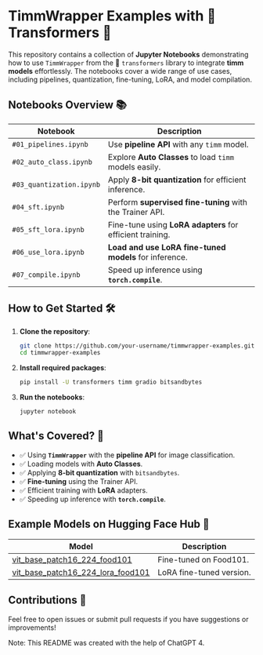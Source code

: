 # TimmWrapper Examples with 🤗 Transformers 🚀

This repository contains a collection of **Jupyter Notebooks** demonstrating how to use `TimmWrapper` from the 🤗 `transformers` library to integrate **timm models** effortlessly. The notebooks cover a wide range of use cases, including pipelines, quantization, fine-tuning, LoRA, and model compilation.

## Notebooks Overview 📚  

| **Notebook**         | **Description**                                          |
|----------------------|----------------------------------------------------------|
| `#01_pipelines.ipynb` | Use **pipeline API** with any `timm` model.              |
| `#02_auto_class.ipynb` | Explore **Auto Classes** to load `timm` models easily.  |
| `#03_quantization.ipynb` | Apply **8-bit quantization** for efficient inference. |
| `#04_sft.ipynb`       | Perform **supervised fine-tuning** with the Trainer API. |
| `#05_sft_lora.ipynb`  | Fine-tune using **LoRA adapters** for efficient training.|
| `#06_use_lora.ipynb`  | **Load and use LoRA fine-tuned models** for inference.   |
| `#07_compile.ipynb`   | Speed up inference using **`torch.compile`**.            |

## **How to Get Started** 🛠️  

1. **Clone the repository**:
   ```bash
   git clone https://github.com/your-username/timmwrapper-examples.git
   cd timmwrapper-examples
   ```

2. **Install required packages**:
   ```bash
   pip install -U transformers timm gradio bitsandbytes
   ```

3. **Run the notebooks**:
   ```bash
   jupyter notebook
   ```

## What's Covered? 🤖  

- ✅ Using **`TimmWrapper`** with the **pipeline API** for image classification.  
- ✅ Loading models with **Auto Classes**.  
- ✅ Applying **8-bit quantization** with `bitsandbytes`.  
- ✅ **Fine-tuning** using the Trainer API.  
- ✅ Efficient training with **LoRA** adapters.  
- ✅ Speeding up inference with **`torch.compile`**.


## Example Models on Hugging Face Hub 🧩  

| **Model**                                                   | **Description**           |
|-------------------------------------------------------------|---------------------------|
| [vit_base_patch16_224_food101](https://huggingface.co/ariG23498/vit_base_patch16_224.augreg2_in21k_ft_in1k.ft_food101) | Fine-tuned on Food101.     |
| [vit_base_patch16_224_lora_food101](https://huggingface.co/ariG23498/vit_base_patch16_224.augreg2_in21k_ft_in1k.lora_ft_food101) | LoRA fine-tuned version.   |


## Contributions 🤝  
Feel free to open issues or submit pull requests if you have suggestions or improvements!

Note: This README was created with the help of ChatGPT 4.
